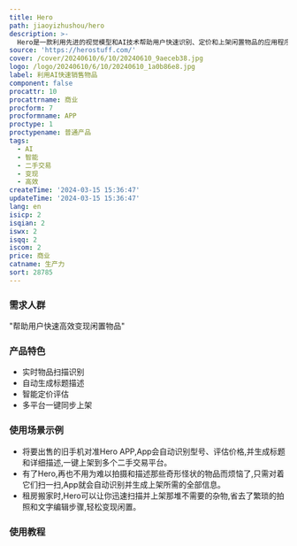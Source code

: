 ```yaml
---
title: Hero
path: jiaoyizhushou/hero
description: >-
  Hero是一款利用先进的视觉模型和AI技术帮助用户快速识别、定价和上架闲置物品的应用程序。它可以通过简单地用手机对准物品,实时扫描识别物品类型、生成标题、描述、条件和图片,一键在Hero平台及其他多个闲置交易市场同步发布上架。Hero致力于为用户提供一站式的智能化二手交易体验,大幅节省时间和精力,让闲置变现更加简单高效。
source: 'https://herostuff.com/'
cover: /cover/20240610/6/10/20240610_9aeceb38.jpg
logo: /logo/20240610/6/10/20240610_1a0b86e8.jpg
label: 利用AI快速销售物品
component: false
procattr: 10
procattrname: 商业
procform: 7
procformname: APP
proctype: 1
proctypename: 普通产品
tags:
  - AI
  - 智能
  - 二手交易
  - 变现
  - 高效
createTime: '2024-03-15 15:36:47'
updateTime: '2024-03-15 15:36:47'
lang: en
isicp: 2
isqian: 2
iswx: 2
isqq: 2
iscom: 2
price: 商业
catname: 生产力
sort: 28785
---
```




### 需求人群
"帮助用户快速高效变现闲置物品"

### 产品特色
* 实时物品扫描识别
* 自动生成标题描述
* 智能定价评估
* 多平台一键同步上架

### 使用场景示例
* 将要出售的旧手机对准Hero APP,App会自动识别型号、评估价格,并生成标题和详细描述,一键上架到多个二手交易平台。
* 有了Hero,再也不用为难以拍摄和描述那些奇形怪状的物品而烦恼了,只需对着它们扫一扫,App就会自动识别并生成上架所需的全部信息。
* 租房搬家时,Hero可以让你迅速扫描并上架那堆不需要的杂物,省去了繁琐的拍照和文字编辑步骤,轻松变现闲置。

### 使用教程


  
